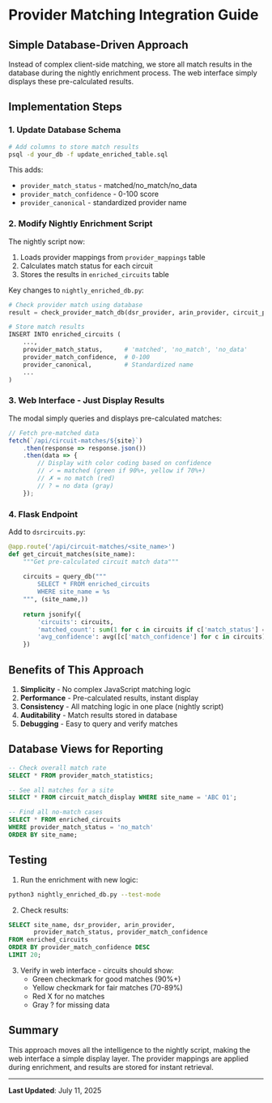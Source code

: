 # Provider Matching Integration Guide

## Simple Database-Driven Approach

Instead of complex client-side matching, we store all match results in the database during the nightly enrichment process. The web interface simply displays these pre-calculated results.

## Implementation Steps

### 1. Update Database Schema

```bash
# Add columns to store match results
psql -d your_db -f update_enriched_table.sql
```

This adds:
- `provider_match_status` - matched/no_match/no_data
- `provider_match_confidence` - 0-100 score
- `provider_canonical` - standardized provider name

### 2. Modify Nightly Enrichment Script

The nightly script now:
1. Loads provider mappings from `provider_mappings` table
2. Calculates match status for each circuit
3. Stores the results in `enriched_circuits` table

Key changes to `nightly_enriched_db.py`:
```python
# Check provider match using database
result = check_provider_match_db(dsr_provider, arin_provider, circuit_purpose, cursor)

# Store match results
INSERT INTO enriched_circuits (
    ...,
    provider_match_status,      # 'matched', 'no_match', 'no_data'
    provider_match_confidence,  # 0-100
    provider_canonical,         # Standardized name
    ...
)
```

### 3. Web Interface - Just Display Results

The modal simply queries and displays pre-calculated matches:

```javascript
// Fetch pre-matched data
fetch(`/api/circuit-matches/${site}`)
    .then(response => response.json())
    .then(data => {
        // Display with color coding based on confidence
        // ✓ = matched (green if 90%+, yellow if 70%+)
        // ✗ = no match (red)
        // ? = no data (gray)
    });
```

### 4. Flask Endpoint

Add to `dsrcircuits.py`:
```python
@app.route('/api/circuit-matches/<site_name>')
def get_circuit_matches(site_name):
    """Get pre-calculated circuit match data"""
    
    circuits = query_db("""
        SELECT * FROM enriched_circuits 
        WHERE site_name = %s
    """, (site_name,))
    
    return jsonify({
        'circuits': circuits,
        'matched_count': sum(1 for c in circuits if c['match_status'] == 'matched'),
        'avg_confidence': avg([c['match_confidence'] for c in circuits])
    })
```

## Benefits of This Approach

1. **Simplicity** - No complex JavaScript matching logic
2. **Performance** - Pre-calculated results, instant display
3. **Consistency** - All matching logic in one place (nightly script)
4. **Auditability** - Match results stored in database
5. **Debugging** - Easy to query and verify matches

## Database Views for Reporting

```sql
-- Check overall match rate
SELECT * FROM provider_match_statistics;

-- See all matches for a site
SELECT * FROM circuit_match_display WHERE site_name = 'ABC 01';

-- Find all no-match cases
SELECT * FROM enriched_circuits 
WHERE provider_match_status = 'no_match'
ORDER BY site_name;
```

## Testing

1. Run the enrichment with new logic:
```bash
python3 nightly_enriched_db.py --test-mode
```

2. Check results:
```sql
SELECT site_name, dsr_provider, arin_provider, 
       provider_match_status, provider_match_confidence
FROM enriched_circuits
ORDER BY provider_match_confidence DESC
LIMIT 20;
```

3. Verify in web interface - circuits should show:
   - Green checkmark for good matches (90%+)
   - Yellow checkmark for fair matches (70-89%)
   - Red X for no matches
   - Gray ? for missing data

## Summary

This approach moves all the intelligence to the nightly script, making the web interface a simple display layer. The provider mappings are applied during enrichment, and results are stored for instant retrieval.

---
**Last Updated**: July 11, 2025
